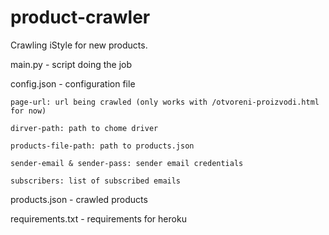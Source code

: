 # product-crawler
Crawling iStyle for new products.

main.py - script doing the job

config.json - configuration file

    page-url: url being crawled (only works with /otvoreni-proizvodi.html for now)
    
    dirver-path: path to chome driver
    
    products-file-path: path to products.json
    
    sender-email & sender-pass: sender email credentials
    
    subscribers: list of subscribed emails
    
products.json - crawled products

requirements.txt - requirements for heroku
